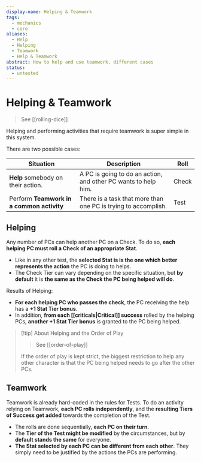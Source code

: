 ```yaml
---
display-name: Helping & Teamwork
tags:
  - mechanics
  - core
aliases:
  - Help
  - Helping
  - Teamwork
  - Help & Teamwork
abstract: How to help and use teamwork, different cases
status:
  - untested
---
```

# Helping & Teamwork
> See [[rolling-dice]]

Helping and performing activities that require teamwork is super simple in this system. 

There are two possible cases:

| Situation                                 | Description                                                    | Roll  |
| ----------------------------------------- | -------------------------------------------------------------- | ----- |
| **Help** somebody on their action.        | A PC is going to do an action, and other PC wants to help him. | Check |
| Perform **Teamwork in a common activity** | There is a task that more than one PC is trying to accomplish. | Test  |
## Helping
Any number of PCs can help another PC on a Check. To do so, **each helping PC must roll a Check of an appropriate Stat**.
- Like in any other test, the **selected Stat is is the one which better represents the action** the PC is doing to helps.
- The Check Tier can vary depending on the specific situation, but **by default** it is **the same as the Check the PC being helped will do**.

Results of Helping:
- **For each helping PC who passes the check**, the PC receiving the help has a **+1 Stat Tier bonus**.
- In addition, **from each [[criticals|Critical]] success** rolled by the helping PCs, **another +1 Stat Tier bonus** is granted to the PC being helped.

> [!tip] About Helping and the Order of Play
> > See [[order-of-play]]
> 
> If the order of play is kept strict, the biggest restriction to help any other character is that the PC being helped needs to go after the other PCs.

## Teamwork
Teamwork is already hard-coded in the rules for Tests. To do an activity relying on Teamwork, **each PC rolls independently**, and the **resulting Tiers of Success get added** towards the completion of the Test.
- The rolls are done sequentially, **each PC on their turn**.
- The **Tier of the Test might be modified** by the circumstances, but by **default stands the same** for everyone.
- **The Stat selected by each PC can be different from each other**. They simply need to be justified by the actions the PCs are performing.
